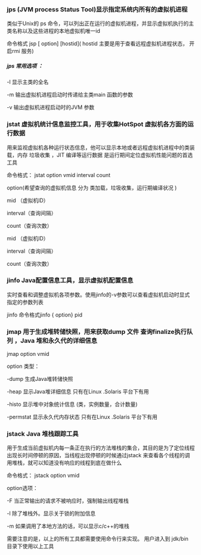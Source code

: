 ### jps (JVM  process Status Tool)显示指定系统内所有的虚拟机进程
 类似于Unix的 ps 命令，可以列出正在运行的虚拟机进程，并显示虚拟机执行的主类名称以及这些进程的本地虚拟机唯一id
 
 命令格式   jsp [ option]  [hostid]( hostid 主要是用于查看远程虚拟机进程状态， 开启rmi 服务)
 
##### jps    常用选项 ：

 -l  显示主类的全名

-m  输出虚拟机进程启动时传递给主类main 函数的参数

-v  输出虚拟机进程启动时的JVM 参数

### jstat  虚拟机统计信息监控工具，用于收集HotSpot  虚拟机各方面的运行数据
用来监视虚拟机各种运行状态信息，他可以显示本地或者远程虚拟机进程中的类装载，内存 垃圾收集 ，JIT 编译等运行数据  是运行期间定位虚拟机性能问题的首选工具

命令格式： jstat     option vmid   interval  count

option(希望查询的虚拟机信息  分为 类加载，垃圾收集，运行期编译状况  ) 

mid （虚拟机ID）

interval（查询间隔） 

count（查询次数）

mid （虚拟机ID）

interval（查询间隔） 

count（查询次数）

### jinfo  Java配置信息工具，显示虚拟机配置信息
实时查看和调整虚拟机各项参数。使用jinfo的-v参数可以查看虚拟机启动时显式指定的参数列表

jinfo 命令格式jinfo { option} pid

### jmap   用于生成堆转储快照，用来获取dump  文件 查询finalize执行队列 ，Java 堆和永久代的详细信息

jmap  option  vmid  

option  类型：
 
 -dump  生成Java堆转储快照

-heap  显示Java堆详细信息  只有在Linux .Solaris 平台下有用

-histo  显示堆中对象统计信息  (类，实例数量，合计数量)

-permstat  显示永久代内存状态    只有在Linux .Solaris 平台下有用

### jstack  Java 堆栈跟踪工具
 用于生成当前虚拟机内每一条正在执行的方法堆栈的集合，其目的是为了定位线程出现长时间停顿的原因，当线程出现停顿的时候通过jstack 来查看各个线程的调用堆栈，就可以知道没有响应的线程到底在做什么

命令格式： jstack  option   vmid 

option选项：

 -F 当正常输出的请求不被响应时，强制输出线程堆栈
 
-l  除了堆栈外。显示关于锁的附加信息

-m  如果调用了本地方法的话，可以显示c/c++的堆栈

需要注意的是，以上的所有工具都需要使用命令行来实现。  用户进入到 jdk/bin  目录下使用以上工具
